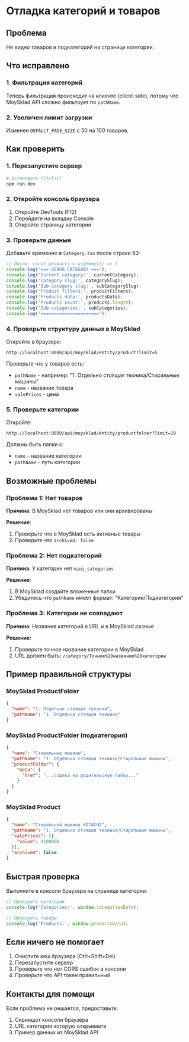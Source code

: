 # Отладка категорий и товаров

## Проблема
Не видно товаров и подкатегорий на странице категории.

## Что исправлено

### 1. Фильтрация категорий
Теперь фильтрация происходит на клиенте (client-side), потому что MoySklad API сложно фильтрует по `pathName`.

### 2. Увеличен лимит загрузки
Изменен `DEFAULT_PAGE_SIZE` с 50 на 100 товаров.

## Как проверить

### 1. Перезапустите сервер
```bash
# Остановите (Ctrl+C)
npm run dev
```

### 2. Откройте консоль браузера
1. Откройте DevTools (F12)
2. Перейдите на вкладку Console
3. Откройте страницу категории

### 3. Проверьте данные

Добавьте временно в `Category.tsx` после строки 93:

```typescript
// После: const products = useMemo(() => {
console.log('=== DEBUG CATEGORY ===');
console.log('Current category:', currentCategory);
console.log('Category slug:', categorySlug);
console.log('Sub-category slug:', subCategorySlug);
console.log('Product filters:', productFilters);
console.log('Products data:', productsData);
console.log('Products count:', products.length);
console.log('Sub-categories:', subCategories);
console.log('======================');
```

### 4. Проверьте структуру данных в MoySklad

Откройте в браузере:
```
http://localhost:8080/api/moysklad/entity/product?limit=5
```

Проверьте что у товаров есть:
- `pathName` - например: "1. Отдельно стоящая техника/Стиральные машины"
- `name` - название товара
- `salePrices` - цена

### 5. Проверьте категории

Откройте:
```
http://localhost:8080/api/moysklad/entity/productfolder?limit=10
```

Должны быть папки с:
- `name` - название категории
- `pathName` - путь категории

## Возможные проблемы

### Проблема 1: Нет товаров
**Причина**: В MoySklad нет товаров или они архивированы

**Решение**:
1. Проверьте что в MoySklad есть активные товары
2. Проверьте что `archived: false`

### Проблема 2: Нет подкатегорий
**Причина**: У категории нет `mini_categories`

**Решение**:
1. В MoySklad создайте вложенные папки
2. Убедитесь что `pathName` имеет формат: "Категория/Подкатегория"

### Проблема 3: Категории не совпадают
**Причина**: Названия категорий в URL и в MoySklad разные

**Решение**:
1. Проверьте точное название категории в MoySklad
2. URL должен быть: `/category/Точное%20название%20категории`

## Пример правильной структуры

### MoySklad ProductFolder
```json
{
  "name": "1. Отдельно стоящая техника",
  "pathName": "1. Отдельно стоящая техника"
}
```

### MoySklad ProductFolder (подкатегория)
```json
{
  "name": "Стиральные машины",
  "pathName": "1. Отдельно стоящая техника/Стиральные машины",
  "productFolder": {
    "meta": {
      "href": "...ссылка на родительскую папку..."
    }
  }
}
```

### MoySklad Product
```json
{
  "name": "Стиральная машина HITACHI",
  "pathName": "1. Отдельно стоящая техника/Стиральные машины",
  "salePrices": [{
    "value": 4100000
  }],
  "archived": false
}
```

## Быстрая проверка

Выполните в консоли браузера на странице категории:

```javascript
// Проверить категории
console.log('Categories:', window.categoriesData);

// Проверить товары
console.log('Products:', window.productsData);
```

## Если ничего не помогает

1. Очистите кеш браузера (Ctrl+Shift+Del)
2. Перезапустите сервер
3. Проверьте что нет CORS ошибок в консоли
4. Проверьте что API токен правильный

## Контакты для помощи

Если проблема не решается, предоставьте:
1. Скриншот консоли браузера
2. URL категории которую открываете
3. Пример данных из MoySklad API
